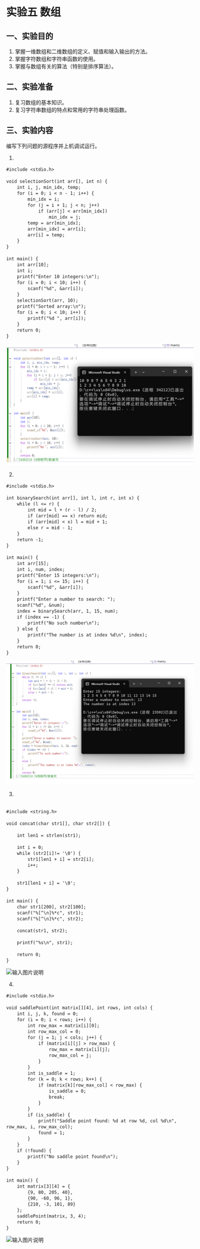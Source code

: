 # 实验五 数组
## 一、实验目的
1. 掌握一维数组和二维数组的定义、赋值和输入输出的方法。
2. 掌握字符数组和字符串函数的使用。
3. 掌握与数组有关的算法（特别是排序算法）。
## 二、实验准备
1. 复习数组的基本知识。
2. 复习字符串数组的特点和常用的字符串处理函数。
## 三、实验内容
编写下列问题的源程序并上机调试运行。

1. 
```
#include <stdio.h>

void selectionSort(int arr[], int n) {
    int i, j, min_idx, temp;
    for (i = 0; i < n - 1; i++) {
        min_idx = i;
        for (j = i + 1; j < n; j++)
            if (arr[j] < arr[min_idx])
                min_idx = j;
        temp = arr[min_idx];
        arr[min_idx] = arr[i];
        arr[i] = temp;
    }
}

int main() {
    int arr[10];
    int i;
    printf("Enter 10 integers:\n");
    for (i = 0; i < 10; i++) {
        scanf("%d", &arr[i]);
    }
    selectionSort(arr, 10);
    printf("Sorted array:\n");
    for (i = 0; i < 10; i++) {
        printf("%d ", arr[i]);
    }
    return 0;
}
```
![输入图片说明](%E5%B1%8F%E5%B9%95%E6%88%AA%E5%9B%BE%202024-12-05%20085204.png)

2.
```
#include <stdio.h>

int binarySearch(int arr[], int l, int r, int x) {
    while (l <= r) {
        int mid = l + (r - l) / 2;
        if (arr[mid] == x) return mid;
        if (arr[mid] < x) l = mid + 1;
        else r = mid - 1;
    }
    return -1;
}

int main() {
    int arr[15];
    int i, num, index;
    printf("Enter 15 integers:\n");
    for (i = 1; i <= 15; i++) {
        scanf("%d", &arr[i]);
    }
    printf("Enter a number to search: ");
    scanf("%d", &num);
    index = binarySearch(arr, 1, 15, num);
    if (index == -1) {
        printf("No such number\n");
    } else {
        printf("The number is at index %d\n", index);
    }
    return 0;
}
```
![输入图片说明](%E5%B1%8F%E5%B9%95%E6%88%AA%E5%9B%BE%202024-12-05%20090652.png)

3.
```

#include <string.h>

void concat(char str1[], char str2[]) {
    
    int len1 = strlen(str1);
    
    int i = 0;
    while (str2[i]!= '\0') {
        str1[len1 + i] = str2[i];
        i++;
    }
    
    str1[len1 + i] = '\0';
}

int main() {
    char str1[200], str2[100];
    scanf("%[^\n]%*c", str1);
    scanf("%[^\n]%*c", str2);

    concat(str1, str2);

    printf("%s\n", str1);

    return 0;
}

```
![输入图片说明](IMAGE/%E5%B1%8F%E5%B9%95%E6%88%AA%E5%9B%BE%202024-12-05%20093814.png)

4. 
```
#include <stdio.h>

void saddlePoint(int matrix[][4], int rows, int cols) {
    int i, j, k, found = 0;
    for (i = 0; i < rows; i++) {
        int row_max = matrix[i][0];
        int row_max_col = 0;
        for (j = 1; j < cols; j++) {
            if (matrix[i][j] > row_max) {
                row_max = matrix[i][j];
                row_max_col = j;
            }
        }
        int is_saddle = 1;
        for (k = 0; k < rows; k++) {
            if (matrix[k][row_max_col] < row_max) {
                is_saddle = 0;
                break;
            }
        }
        if (is_saddle) {
            printf("Saddle point found: %d at row %d, col %d\n", row_max, i, row_max_col);
            found = 1;
        }
    }
    if (!found) {
        printf("No saddle point found\n");
    }
}

int main() {
    int matrix[3][4] = {
        {9, 80, 205, 40},
        {90, -60, 96, 1},
        {210, -3, 101, 89}
    };
    saddlePoint(matrix, 3, 4);
    return 0;
}
```
![输入图片说明](IMAGE/%E5%B1%8F%E5%B9%95%E6%88%AA%E5%9B%BE%202024-12-05%20101751.png)



